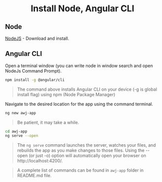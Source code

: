 <p align="center">
    <h1 align="center">Install Node, Angular CLI</h1>
</p>

## Node 

[NodeJS](https://nodejs.org/en/download/) - Download and install.

## Angular CLI

Open a terminal window (you can write node in window search and open NodeJs Command Prompt).

```bash
npm install -g @angular/cli
```

> The command above installs Angular CLI on your device (-g is global install flag) using npm (Node Package Manager)

Navigate to the desired location for the app using the command terminal.

```bash
ng new awj-app
```

> Be patient, it may take a while.

```bash
cd awj-app
ng serve --open
```

> The `ng serve` command launches the server, watches your files, and rebuilds the app as you make changes to those files. Using the --open (or just -o) option will automatically open your browser on http://localhost:4200/.

> A complete list of commands can be found in `awj-app` folder in README.md file.  

